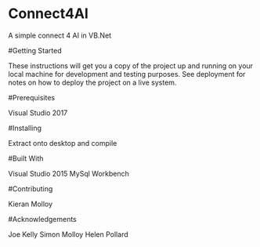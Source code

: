 # Connect4AI
A simple connect 4 AI in VB.Net

#Getting Started

These instructions will get you a copy of the project up and running on your local machine for development and testing purposes. See deployment for notes on how to deploy the project on a live system.

#Prerequisites

Visual Studio 2017

#Installing

Extract onto desktop and compile

#Built With

Visual Studio 2015
MySql Workbench

#Contributing

Kieran Molloy

#Acknowledgements

Joe Kelly
Simon Molloy
Helen Pollard
